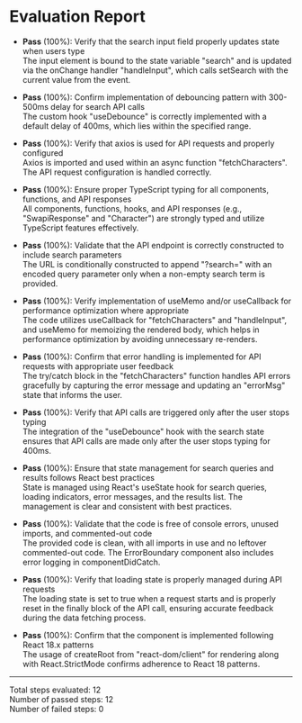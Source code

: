 # Evaluation Report

- **Pass** (100%): Verify that the search input field properly updates state when users type  
  The input element is bound to the state variable "search" and is updated via the onChange handler "handleInput", which calls setSearch with the current value from the event.

- **Pass** (100%): Confirm implementation of debouncing pattern with 300-500ms delay for search API calls  
  The custom hook "useDebounce" is correctly implemented with a default delay of 400ms, which lies within the specified range.

- **Pass** (100%): Verify that axios is used for API requests and properly configured  
  Axios is imported and used within an async function "fetchCharacters". The API request configuration is handled correctly.

- **Pass** (100%): Ensure proper TypeScript typing for all components, functions, and API responses  
  All components, functions, hooks, and API responses (e.g., "SwapiResponse" and "Character") are strongly typed and utilize TypeScript features effectively.

- **Pass** (100%): Validate that the API endpoint is correctly constructed to include search parameters  
  The URL is conditionally constructed to append "?search=" with an encoded query parameter only when a non-empty search term is provided.

- **Pass** (100%): Verify implementation of useMemo and/or useCallback for performance optimization where appropriate  
  The code utilizes useCallback for "fetchCharacters" and "handleInput", and useMemo for memoizing the rendered body, which helps in performance optimization by avoiding unnecessary re-renders.

- **Pass** (100%): Confirm that error handling is implemented for API requests with appropriate user feedback  
  The try/catch block in the "fetchCharacters" function handles API errors gracefully by capturing the error message and updating an "errorMsg" state that informs the user.

- **Pass** (100%): Verify that API calls are triggered only after the user stops typing  
  The integration of the "useDebounce" hook with the search state ensures that API calls are made only after the user stops typing for 400ms.

- **Pass** (100%): Ensure that state management for search queries and results follows React best practices  
  State is managed using React's useState hook for search queries, loading indicators, error messages, and the results list. The management is clear and consistent with best practices.

- **Pass** (100%): Validate that the code is free of console errors, unused imports, and commented-out code  
  The provided code is clean, with all imports in use and no leftover commented-out code. The ErrorBoundary component also includes error logging in componentDidCatch.

- **Pass** (100%): Verify that loading state is properly managed during API requests  
  The loading state is set to true when a request starts and is properly reset in the finally block of the API call, ensuring accurate feedback during the data fetching process.

- **Pass** (100%): Confirm that the component is implemented following React 18.x patterns  
  The usage of createRoot from "react-dom/client" for rendering along with React.StrictMode confirms adherence to React 18 patterns.

---

Total steps evaluated: 12  
Number of passed steps: 12  
Number of failed steps: 0